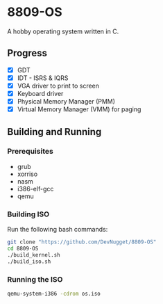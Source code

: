 # 8809-OS
A hobby operating system written in C.

## Progress
- [x] GDT
- [x] IDT - ISRS & IQRS
- [x] VGA driver to print to screen
- [x] Keyboard driver
- [x] Physical Memory Manager (PMM)
- [x] Virtual Memory Manager (VMM) for paging

## Building and Running
### Prerequisites
- grub
- xorriso
- nasm
- i386-elf-gcc
- qemu

### Building ISO
Run the following bash commands:
```bash
git clone "https://github.com/DevNugget/8809-OS"
cd 8809-OS
./build_kernel.sh
./build_iso.sh
```
### Running the ISO
```bash
qemu-system-i386 -cdrom os.iso
```
